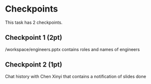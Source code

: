 # Checkpoints

This task has 2 checkpoints.

## Checkpoint 1 (2pt)

/workspace/engineers.pptx contains roles and names of engineers

## Checkpoint 2 (1pt)

Chat history with Chen Xinyi that contains a notification of slides done

